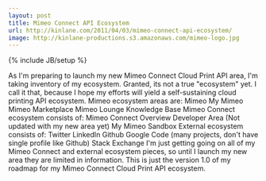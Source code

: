 ```yaml
---
layout: post
title: Mimeo Connect API Ecosystem
url: http://kinlane.com/2011/04/03/mimeo-connect-api-ecosystem/
image: http://kinlane-productions.s3.amazonaws.com/mimeo-logo.jpg
---
```

{% include JB/setup %}
<p>
     As I'm preparing to launch my new Mimeo Connect Cloud Print API area, I'm taking inventory of my ecosystem. Granted, its not a true "ecosystem" yet. I call it that, because I hope my efforts will yield a self-sustaining cloud printing API ecosystem. Mimeo ecosystem areas are: Mimeo My Mimeo Mimeo Marketplace Mimeo Lounge Knowledge Base Mimeo Connect ecosystem consists of: Mimeo Connect Overview Developer Area (Not updated with my new area yet) My Mimeo Sandbox External ecosystem consists of: Twitter LinkedIn Github Google Code (many projects, don't have single profile like Github) Stack Exchange I'm just getting going on all of my Mimeo Connect and external ecosystem pieces, so until I launch my new area they are limited in information. This is just the version 1.0 of my roadmap for my Mimeo Connect Cloud Print API ecosystem.
</p>